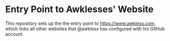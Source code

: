 <!--
SPDX-FileCopyrightText: 2024 Jason Pena <jasonpena@awkless.com>
SPDX-License-Identifier: CC-BY-SA-4.0
-->

# Entry Point to Awklesses' Website

This repository sets up the the entry point to <https://www.awkless.com>, which
links all other websites that @awkless has configured with his GitHub account.
